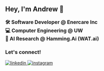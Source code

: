 ## Hey, I'm Andrew 👋  
<p style="font-weight: 750; font-size: 16px;">
    🛠️ Software Developer @ Enercare Inc <br>
    💻 Computer Engineering @ UW <br>
    🧠 AI Research @ Hamming.Ai (WAT.ai)
</p>



### Let's connect!
<div>
<a href="https://www.linkedin.com/in/hyojaek/" target="_blank">
<img src=https://img.shields.io/badge/linkedin-%2300acee.svg?color=405DE6&style=for-the-badge&logo=linkedin&logoColor=white alt=linkedin style="margin-bottom: 5px;" />
</a>
<a href="https://instagram.com/hyojaek03" target="_blank">
<img src=https://img.shields.io/badge/instagram-%ff5851db.svg?color=C13584&style=for-the-badge&logo=instagram&logoColor=white alt=instagram style="margin-bottom: 5px;" />
</a>
</div>
